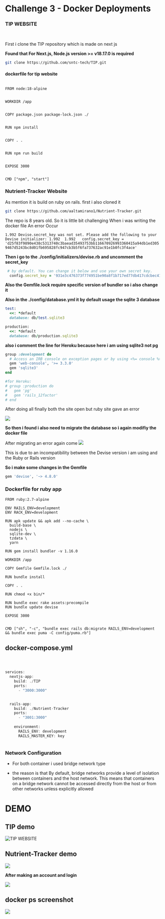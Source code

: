 # Challenge 3 - Docker Deployments


### TIP WEBSITE

<br>

First i clone the TIP repository which is made on next js

**Found that For Next.js, Node.js version >= v18.17.0 is required**

```bash
git clone https://github.com/sntc-tech/TIP.git
```
#### dockerfile for tip website

```docker

FROM node:18-alpine


WORKDIR /app


COPY package.json package-lock.json ./


RUN npm install


COPY . .


RUN npm run build


EXPOSE 3000


CMD ["npm", "start"]

```

### Nutrient-Tracker Website

As mention it is build on ruby on rails. first i also cloned it

```bash
git clone https://github.com/aaltamirano1/Nutrient-Tracker.git
```

The repo is 8 years old. So it is little bit challenging 
When i was writing the docker file An error Occur 

`1.992 Devise.secret_key was not set. Please add the following to your Devise initializer:
1.992 
1.992   config.secret_key = 'd25f83f9890e438c5313740c3baead35493753bb116670926993360415a94db1ed3059467d5243bc8d01fb695828fc947cb3b5f6fa737632ac91e1b0fc3f4ace'`

**Then i go to the ./config/initializers/devise.rb and uncomment the secret_key**

```ruby
 # by default. You can change it below and use your own secret key.
  config.secret_key = '931e3c476373f774951be90a8f1b717ed77db417cdcbec413924dc49d8f8359084783194a5e87566474f5acfe65a9d18df9c88afe2a024922c9b7f260f914414'

```

**Also the Gemfile.lock require specific version of bundler so i also change it**

**Also in the ./config/database.yml it by default usage the sqlite 3 database**

```ruby 
test:
  <<: *default
  database: db/test.sqlite3

production:
  <<: *default
  database: db/production.sqlite3

```
**also i comment the line for Heroku because here i am using sqlite3 not pg**

```ruby
group :development do
  # Access an IRB console on exception pages or by using <%= console %> anywhere in the code.
  gem 'web-console', '>= 3.3.0'
  gem 'sqlite3'
end

#for Heroku:
# group :production do
#   gem 'pg'
#   gem 'rails_12factor'
# end

```

After doing all finally both the site open but ruby site gave an error 

![](./1.png)

**So then i found i also need to migrate the database so i again modifiy the docker file**

After migrating an error again come
![](./2.png)

This is due to an incompatibility between the Devise version i am  using and the Ruby or Rails version

**So i make some changes in the Gemfile**
```ruby
gem 'devise', '~> 4.8.0'

```

### Dockerfile for ruby app
```docker
FROM ruby:2.7-alpine

ENV RAILS_ENV=development
ENV RACK_ENV=development

RUN apk update && apk add --no-cache \
  build-base \
  nodejs \
  sqlite-dev \
  tzdata \
  yarn

RUN gem install bundler -v 1.16.0

WORKDIR /app

COPY Gemfile Gemfile.lock ./

RUN bundle install

COPY . .

RUN chmod +x bin/*

RUN bundle exec rake assets:precompile
RUN bundle update devise

EXPOSE 3000


CMD ["sh", "-c", "bundle exec rails db:migrate RAILS_ENV=development && bundle exec puma -C config/puma.rb"]

```

## docker-compose.yml

```js



services:
  nextjs-app:
    build: ./TIP  
    ports:
      - "3000:3000"
    

  rails-app:
    build: ./Nutrient-Tracker  
    ports:
      - "3001:3000"
    
    environment:
      RAILS_ENV: development
      RAILS_MASTER_KEY: key



```

### Network Configuration

* For both container i used bridge network type
  <br>

* the reason is that By default, bridge networks provide a level of isolation between containers and the host network. This means that containers on a bridge network cannot be accessed directly from the host or from other networks unless explicitly allowed

 # DEMO
## TIP demo
![TIP WEBSITE](./3.png)  
## Nutrient-Tracker demo
![](./4.png)    

**After making an account and login**

![](./5.png)

## docker ps screenshot

![](./6.png)
